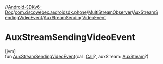 //[Android-SDKv6-Doc](../../../../index.md)/[com.ciscowebex.androidsdk.phone](../../index.md)/[MultiStreamObserver](../index.md)/[AuxStreamSendingVideoEvent](index.md)/[AuxStreamSendingVideoEvent](-aux-stream-sending-video-event.md)

# AuxStreamSendingVideoEvent

[jvm]\
fun [AuxStreamSendingVideoEvent](-aux-stream-sending-video-event.md)(call: [Call](../../-call/index.md)?, auxStream: [AuxStream](../../-aux-stream/index.md)?)
